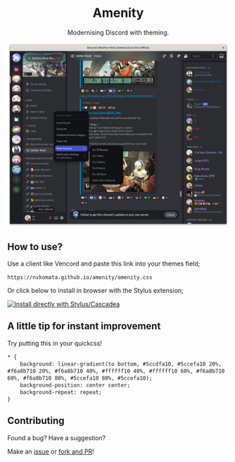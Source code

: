 <div align="center">

# Amenity
Modernising Discord with theming.

![](repo/screenshot.png)

</div>

## How to use?

Use a client like Vencord and paste this link into your themes field;

```
https://nvkomata.github.io/amenity/amenity.css
```

Or click below to install in browser with the Stylus extension;

[![Install directly with Stylus/Cascadea](https://img.shields.io/badge/Install%20with-Stylus-00adad.svg?style=for-the-badge)](https://nvkomata.github.io/amenity/amenity.user.css)

## A little tip for instant improvement
Try putting this in your quickcss!

```
* {
    background: linear-gradient(to bottom, #5ccdfa10, #5ccefa10 20%, #f6a8b710 20%, #f6a8b710 40%, #ffffff10 40%, #ffffff10 60%, #f6a8b710 60%, #f6a8b710 80%, #5ccefa10 80%, #5ccefa10);
    background-position: center center;
    background-repeat: repeat;
}
```

## Contributing
Found a bug? Have a suggestion?

Make an [issue](https://github.com/nvkomata/amenity/issues) or [fork and PR](https://github.com/nvkomata/amenity/pulls)!
